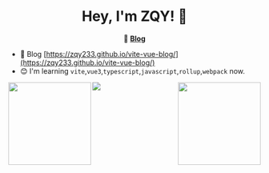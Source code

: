 <h1 align="center">
  Hey, I'm ZQY! 👋
</h1>

<p align="center">
    📝
    <b><a href="https://zqy233.github.io/vite-vue-blog/">Blog</a></b>
</p>

- 📝 Blog [https://zqy233.github.io/vite-vue-blog/](https://zqy233.github.io/vite-vue-blog/)
- 😊 I'm learning `vite`,`vue3`,`typescript`,`javascript`,`rollup`,`webpack` now.

<div>
  <a href="https://github.com/zqy233">
    <img height="165" align="left" src="https://github-readme-stats.vercel.app/api?username=zqy233&theme=prussian&show_icons=true&count_private=true" />
  </a>
  <a href="https://github.com/zqy233">
    <img height="165" align="right" src="https://github-readme-stats.vercel.app/api/top-langs/?username=zqy233&layout=compact" />
  </a>
</div>

<img align="center" src="https://activity-graph.herokuapp.com/graph?username=zqy233&theme=xcode" />

